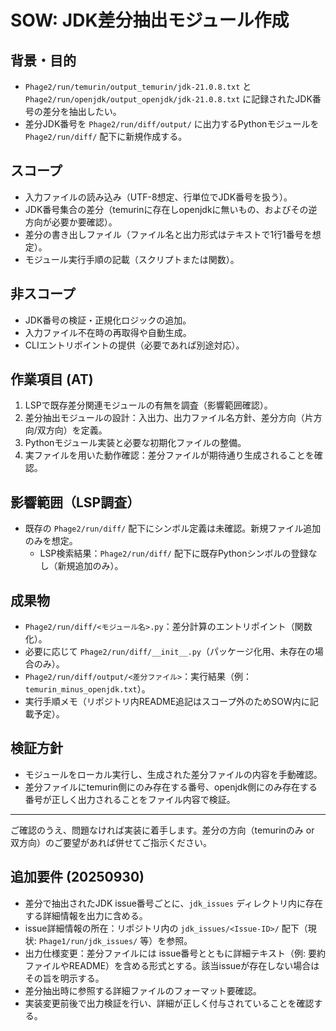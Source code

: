 # SOW: JDK差分抽出モジュール作成

## 背景・目的
- `Phage2/run/temurin/output_temurin/jdk-21.0.8.txt` と `Phage2/run/openjdk/output_openjdk/jdk-21.0.8.txt` に記録されたJDK番号の差分を抽出したい。
- 差分JDK番号を `Phage2/run/diff/output/` に出力するPythonモジュールを `Phage2/run/diff/` 配下に新規作成する。

## スコープ
- 入力ファイルの読み込み（UTF-8想定、行単位でJDK番号を扱う）。
- JDK番号集合の差分（temurinに存在しopenjdkに無いもの、およびその逆方向が必要か要確認）。
- 差分の書き出しファイル（ファイル名と出力形式はテキストで1行1番号を想定）。
- モジュール実行手順の記載（スクリプトまたは関数）。

## 非スコープ
- JDK番号の検証・正規化ロジックの追加。
- 入力ファイル不在時の再取得や自動生成。
- CLIエントリポイントの提供（必要であれば別途対応）。

## 作業項目 (AT)
1. LSPで既存差分関連モジュールの有無を調査（影響範囲確認）。
2. 差分抽出モジュールの設計：入出力、出力ファイル名方針、差分方向（片方向/双方向）を定義。
3. Pythonモジュール実装と必要な初期化ファイルの整備。
4. 実ファイルを用いた動作確認：差分ファイルが期待通り生成されることを確認。

## 影響範囲（LSP調査）
- 既存の `Phage2/run/diff/` 配下にシンボル定義は未確認。新規ファイル追加のみを想定。
  - LSP検索結果：`Phage2/run/diff/` 配下に既存Pythonシンボルの登録なし（新規追加のみ）。

## 成果物
- `Phage2/run/diff/<モジュール名>.py`：差分計算のエントリポイント（関数化）。
- 必要に応じて `Phage2/run/diff/__init__.py`（パッケージ化用、未存在の場合のみ）。
- `Phage2/run/diff/output/<差分ファイル>`：実行結果（例：`temurin_minus_openjdk.txt`）。
- 実行手順メモ（リポジトリ内README追記はスコープ外のためSOW内に記載予定）。

## 検証方針
- モジュールをローカル実行し、生成された差分ファイルの内容を手動確認。
- 差分ファイルにtemurin側にのみ存在する番号、openjdk側にのみ存在する番号が正しく出力されることをファイル内容で検証。

---
ご確認のうえ、問題なければ実装に着手します。差分の方向（temurinのみ or 双方向）のご要望があれば併せてご指示ください。

## 追加要件 (20250930)
- 差分で抽出されたJDK issue番号ごとに、`jdk_issues` ディレクトリ内に存在する詳細情報を出力に含める。
- issue詳細情報の所在：リポジトリ内の `jdk_issues/<Issue-ID>/` 配下（現状: `Phage1/run/jdk_issues/` 等）を参照。
- 出力仕様変更：差分ファイルには issue番号とともに詳細テキスト（例: 要約ファイルやREADME）を含める形式とする。該当issueが存在しない場合はその旨を明示する。
- 差分抽出時に参照する詳細ファイルのフォーマット要確認。
- 実装変更前後で出力検証を行い、詳細が正しく付与されていることを確認する。
